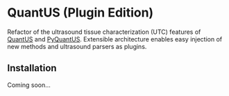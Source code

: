 # QuantUS (Plugin Edition)

Refactor of the ultrasound tissue characterization (UTC) features of [QuantUS](https://github.com/TUL-Dev/QuantUS) and [PyQuantUS](https://github.com/TUL-Dev/QuantUS-Plugins). Extensible architecture enables easy injection of new methods and ultrasound parsers as plugins.

## Installation

Coming soon...
